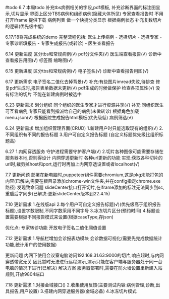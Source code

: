 <!--
 * @Author: cwx
 * @Description: 
 * @Date: 2022-06-07 17:58:39
 * @LastEditTime: 2022-07-18 10:22:10
 * @FilePath: \ReportSystem_Demo\document\todolist.md
-->

#todo
6.7 本周todo
补充tbs病例相关的字段,pdf模板,
补充诊断界面的标注图显示,切片显示
界面上区分TBS病例和组织病例(隐藏大体所见)
专家查看报告时 不用打开iframe 提供下载
病例列表 做一个快捷分类显示 根据病例状态
补充复数切片的逻辑(优先级中低)

6.17/18将完成系统的demo
完整流程包括:
医生上传病例 - 选择切片 - 选择专家 - 专家诊断填报告 - 专家生成报告(或转诊) - 医生查看报告 

6.14 更新进度
区分tbs和常规病例(√)
pdf分文件夹(√)
医生端查看报告(√)
诊断中查看报告用图(√)
标签图 缩略图(√)

6.15 更新进度
区分tbs和常规病例(√)
电子签名(√)
诊断中查看报告用图(√)

6.17 更新需求
电子签名二值化去掉背景(√)  补充:有些图片imread失败,待排查
修复pdf生成时,报告表单数据未更新(√)
pdf生成的时候做保护 检查各项属性(√)
没有标注的切片 不能在新建病例时被选中

6.23 更新需求
划分组织 同个组织的医生专家才进行资源共享(√) 补充:同组织医生可互看病例,专家只能看到指派给自己的病例(未做转诊)
根据角色加载menu.json(√)
根据医院生成报告html模板(优先级低)
病例筛选(√)

6.24 更新需求
增加组织管理界面(CRUD)
1.新建用户时只能选取现有的组织(√)
2.不同组织有不同的报告标题
3.用户可自定义报告标题 (自定义标题优先级比组织标题高)

6.27 
1.内网穿透服务 守护进程需要守护客户端(√)
2.切片各种图像可能需要存储在服务器本地,否则得设计 内网穿透更新时 各种url更新的功能
实现:获取各种切片的url时,裁剪掉host和port,运行时再加上内网穿透设置或者localhost(√)

7.7 更新问题
部署在新电脑时,puppeteer组件需要chromium,这是pkg未能打包的内容(已解决,需要在根目录添加chrome-win文件夹,并在config指定chrome.exe路径)
发现致命问题 slideCenter接口打开切片,在iframe添加的标注无法同步到sc,重启后才同步(已解决:更新slideCenter版本到22.4.15)

7.10 更新需求
1.在线版api
2.每个用户可自定义报告标题(√)(优先级高于组织报告标题),设置字数限制,不同字数采用不同字号
3.冰冻切片区分(预约时间)
4.标题设置需要根据不同报告模式来设置(根据caseType,存json)

优化点:
专家转诊功能
开放电子签名二值化阈值设置

7.12 更新需求
1.导航栏增加会诊报表功模块 会诊数据可视化(需要先完成数据统计功能,统计用户的使用数据)

更新问题
内网下使用会议室电脑访问192.168.31.63:9000的切片,响应超时,与内网穿透带宽无关
因此暂时无法进行远程演示,演示只能在客户端与服务器处于同一台电脑的情况下进行(已解决)
解决方案
服务器部署时,需要在防火墙设置里新建入站规则,开放9804端口

7.18 更新需求
1.对接金域接口()
2.收集使用反馈(主要测试内容:病例管理,诊断,出具报告,用户设置)
3.搭建内网穿透服务器(金域必备)
4.冰冻切片模式
